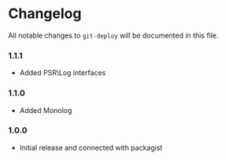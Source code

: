 # Changelog

All notable changes to `git-deploy` will be documented in this file.

### 1.1.1
- Added PSR\Log interfaces

### 1.1.0
- Added Monolog

### 1.0.0
- Initial release and connected with packagist
